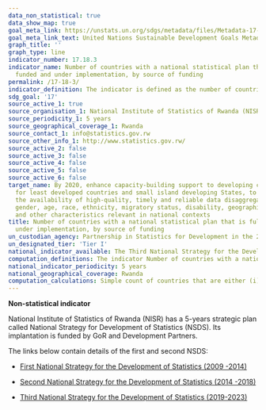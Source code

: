 ```yaml
---
data_non_statistical: true
data_show_map: true
goal_meta_link: https://unstats.un.org/sdgs/metadata/files/Metadata-17-18-03.pdf
goal_meta_link_text: United Nations Sustainable Development Goals Metadata (pdf 468kB)
graph_title: ''
graph_type: line
indicator_number: 17.18.3
indicator_name: Number of countries with a national statistical plan that is fully
  funded and under implementation, by source of funding
permalink: /17-18-3/
indicator_definition: The indicator is defined as the number of countries with a national statistical plan that is fully funded and under implementation, as reported in the annual status reports on National Strategies for the Development of Statistics.  
sdg_goal: '17'
source_active_1: true
source_organisation_1: National Institute of Statistics of Rwanda (NISR)
source_periodicity_1: 5 years
source_geographical_coverage_1: Rwanda
source_contact_1: info@statistics.gov.rw 
source_other_info_1: http://www.statistics.gov.rw/
source_active_2: false
source_active_3: false
source_active_4: false
source_active_5: false
source_active_6: false
target_name: By 2020, enhance capacity-building support to developing countries, including
  for least developed countries and small island developing States, to increase significantly
  the availability of high-quality, timely and reliable data disaggregated by income,
  gender, age, race, ethnicity, migratory status, disability, geographic location
  and other characteristics relevant in national contexts
title: Number of countries with a national statistical plan that is fully funded and
  under implementation, by source of funding
un_custodian_agency: Partnership in Statistics for Development in the 21st Century (PARIS21)
un_designated_tier: 'Tier I'
national_indicator_available: The Third National Strategy for the Development of Statistics (NSDS 3) 2019-2023 
computation_definitions: The indicator Number of countries with a national statistical plan that is fully funded and under implementation is based on the annual Status Report on National Strategies for the Development of Statistics (NSDS). In collaboration with its partners, PARIS21 reports on country progress in designing and implementing national statistical plans.
national_indicator_periodicity: 5 years
national_geographical_coverage: Rwanda
computation_calculations: Simple count of countries that are either (i) implementing a strategy, (ii) designing one or (iii) awaiting adoption of the strategy in the current year.
---
```

**Non-statistical indicator**

National Institute of Statistics of Rwanda (NISR) has a 5-years strategic plan called National Strategy for Development of Statistics (NSDS). Its implantation is funded by GoR and Development Partners.

The links below contain details of the first and second NSDS:
  
  * [First National Strategy for the Development of Statistics (2009 -2014)](http://statistics.gov.rw/publication/first-national-strategy-development-statistics-2009-2014)
  
  * [Second National Strategy for the Development of Statistics (2014 -2018)](http://statistics.gov.rw/publication/second-national-strategy-development-statistics-2014-2018)
  
  * [Third National Strategy for the Development of Statistics (2019-2023)](http://www.statistics.gov.rw/publication/nsds3)
